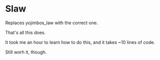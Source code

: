 # Slaw
Replaces yojimbos_law with the correct one.


That's all this does.

It took me an hour to learn how to do this, and it takes ~10 lines of code.

Still worh it, though.
